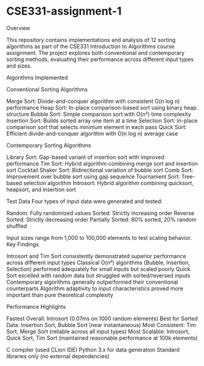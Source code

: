 # CSE331-assignment-1
Overview

This repository contains implementations and analysis of 12 sorting algorithms as part of the CSE331 Introduction to Algorithms course assignment. The project explores both conventional and contemporary sorting methods, evaluating their performance across different input types and sizes.

Algorithms Implemented

Conventional Sorting Algorithms

Merge Sort: Divide-and-conquer algorithm with consistent O(n log n) performance
Heap Sort: In-place comparison-based sort using binary heap structure
Bubble Sort: Simple comparison sort with O(n²) time complexity
Insertion Sort: Builds sorted array one item at a time
Selection Sort: In-place comparison sort that selects minimum element in each pass
Quick Sort: Efficient divide-and-conquer algorithm with O(n log n) average case

Contemporary Sorting Algorithms

Library Sort: Gap-based variant of insertion sort with improved performance
Tim Sort: Hybrid algorithm combining merge sort and insertion sort
Cocktail Shaker Sort: Bidirectional variation of bubble sort
Comb Sort: Improvement over bubble sort using gap sequence
Tournament Sort: Tree-based selection algorithm
Introsort: Hybrid algorithm combining quicksort, heapsort, and insertion sort


Test Data
Four types of input data were generated and tested:

Random: Fully randomized values
Sorted: Strictly increasing order
Reverse Sorted: Strictly decreasing order
Partially Sorted: 80% sorted, 20% random shuffled

Input sizes range from 1,000 to 100,000 elements to test scaling behavior.
Key Findings

Introsort and Tim Sort consistently demonstrated superior performance across different input types
Classical O(n²) algorithms (Bubble, Insertion, Selection) performed adequately for small inputs but scaled poorly
Quick Sort excelled with random data but struggled with sorted/reversed inputs
Contemporary algorithms generally outperformed their conventional counterparts
Algorithm adaptivity to input characteristics proved more important than pure theoretical complexity

Performance Highlights

Fastest Overall: Introsort (0.07ms on 1000 random elements)
Best for Sorted Data: Insertion Sort, Bubble Sort (near instantaneous)
Most Consistent: Tim Sort, Merge Sort (reliable across all input types)
Most Scalable: Introsort, Quick Sort, Tim Sort (maintained reasonable performance at 100k elements)



C compiler (used CLion IDE)
Python 3.x for data generation
Standard libraries only (no external dependencies)
